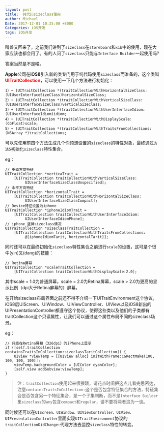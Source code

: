 ```yaml
---
layout: post
title:  纯代码sizeclass使用
author: Michael
Date: 2017-12-01 10:35:00 +8000
Categories: iOS开发
tags: iOS开发
---
```


叫兽又回来了，之前我们讲到了`sizeclass`在`storeboard`和`xib`中的使用，现在大家应该也都会用了。有的人问了`sizeclass`只能与`Interface Builder`一起使用吗?

答案当然是不是喽。

**Apple**公司在**iOS8**引入新的类专门用于纯代码使用`sizeclass`而准备的，这个类叫 <font color='red'><strong>UITraitCollection</strong></font>，可以使用一下几个方法进行初始化：

```objc
1）+ (UITraitCollection *)traitCollectionWithHorizontalSizeClass:(UIUserInterfaceSizeClass)horizontalSizeClass;
2）+ (UITraitCollection *)traitCollectionWithVerticalSizeClass:(UIUserInterfaceSizeClass)verticalSizeClass;
3）+ (UITraitCollection *)traitCollectionWithUserInterfaceIdiom:(UIUserInterfaceIdiom)idiom; 
4）+ (UITraitCollection *)traitCollectionWithDisplayScale:(CGFloat)scale; 
5）+ (UITraitCollection *)traitCollectionWithTraitsFromCollections:(NSArray *)traitCollections;
```

可以先使用前四个方法生成几个你预想设置的`sizeclass`的特性对象，最终通过`方法5`初始化`sizeclass`特性集合。

eg：

```objc
// 垂直方向特征  
UITraitCollection *verticaTrait =   
    [UITraitCollection traitCollectionWithVerticalSizeClass:  
         UIUserInterfaceSizeClassUnspecified];  
// 水平方向特征  
UITraitCollection *horizontalTrait =   
    [UITraitCollection traitCollectionWithHorizontalSizeClass:  
         UIUserInterfaceSizeClassCompact];  
// Device特征设置为iphone  
UITraitCollection *iphoneIdiomTrait =   
    [UITraitCollection traitCollectionWithUserInterfaceIdiom:  
         UIUserInterfaceIdiomPhone];  
// iphone 竖屏sizeclass情况  
UITraitCollection *sizeclassTraitCollection =   
    [UITraitCollection traitCollectionWithTraitsFromCollections:  
         @[iphoneIdiomTarit, horizontalTarit]]; 
```

同时还可以在最终初始化`sizeclass`特性集合之前进行`scale`的设置，这可是个很牛(yin)叉(dang)的技能：

```objc
// Retina屏幕  
UITraitCollection *scaleTraitCollection =   
    [UITraitCollection traitCollectionWithDisplayScale:2.0]; 
```

其中scale = 1.0为普通屏幕，scale = 2.0为Retina屏幕，scale > 2.0为更高的显示比例（dpi大于Retina屏幕的）屏幕。

在开始sizeclass布局界面之前还不得不介绍一下UITraitEnvironment这个协议，iOS8后UIScreen、UIWindow、UIViewController、UIView以及iOS8新出的UIPresentationController都遵守这个协议，使得这些类以及他们的子类都有traitCollection这个只读属性，让我们可以通过这个属性布局不同的sizeclass场景。

eg：

```objc
// 只能在Retina屏幕（326dpi）的iPhone上显示
if ([self.traitCollection containsTraitsInCollection:sizeclassTaritCollection]) {
    UIView *viewTemp = [[UIView alloc] initWithFrame:CGRectMake(100, 100, 100, 100)];
    viewTemp.backgroundColor = [UIColor cyanColor];
    [self.view addSubview:viewTemp];  
} 
```

>注：`traitCollection`使用起来很猥琐，请花点时间把这点儿看完思密达，注意`containsTraitsInCollection:`这个是否包含特征集合的方法，特征集合是否包含另一个特征集合，是一个子集判断，而不是`Interface Builder`里`sizeclass`的`any`包含`compact`和`regular`，请不要将两者混为一谈。

同时候还可以在`UIScreen、UIWindow、UIViewController、UIView、UIPresentationController`里面实现`UITraitEnvironment`协议的`traitCollectionDidChange:`代理方法去监控`sizeclass`特性的转变。

